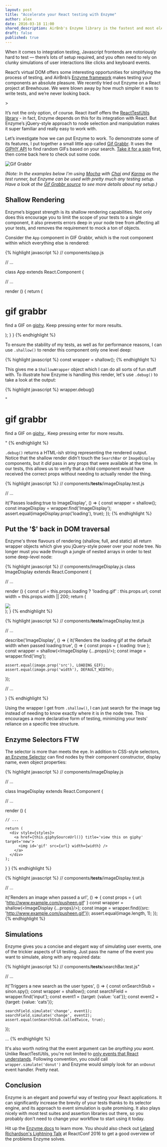 ```yaml
---
layout: post
title: "Accelerate your React testing with Enzyme"
author: alex
date: 2016-03-18 11:00
shared_description: AirBnb's Enzyme library is the fastest and most elegant way to test your React code.
draft: false
published: true
---
```


When it comes to integration testing, Javascript frontends are notoriously hard to test &mdash; there’s lots of setup required, and you often need to rely on clunky simulations of user interactions like clicks and keyboard events.

React’s virtual DOM offers some interesting opportunities for simplifying the process of testing, and AirBnb’s [Enzyme framework](https://github.com/airbnb/enzyme) makes testing your components an absolute pleasure. We recently tried out Enzyme on a React project at Brewhouse. We were blown away by how much simpler it was to write tests, and we’re never looking back.

<!-- break -->>

It’s not the only option, of course. React itself offers the [ReactTestUtils library](https://facebook.github.io/react/docs/test-utils.html) - in fact, Enzyme depends on this for its integration with React. But Enzyme’s jQuery-style approach to node selection and manipulation makes it super familiar and really easy to work with.

Let’s investigate how we can put Enzyme to work. To demonstrate some of its features, I put together a small little app called [Gif Grabbr](https://gif-grabbr.herokuapp.com/). It uses the [GIPHY API](https://github.com/Giphy/GiphyAPI) to find random GIFs based on your search. [Take it for a spin](https://gif-grabbr.herokuapp.com/) first, then come back here to check out some code.

![Gif Grabbr](/images/posts/2016/enzyme_post/gif-grabbr-demo.gif)

_(Note: In the examples below I'm using [Mocha](https://mochajs.org/) with [Chai](http://chaijs.com/) and [Karma](https://karma-runner.github.io/) as the test runner, but Enzyme can be used with pretty much any testing setup. Have a look at the [Gif Grabbr source](https://github.com/alextaylor000/gif-grabbr) to see more details about my setup.)_

## Shallow Rendering
Enzyme’s biggest strength is its shallow rendering capabilities. Not only does this encourage you to limit the scope of your tests to a single component, it also prevents errors deep in your node tree from affecting all your tests, and removes the requirement to mock a ton of objects.

Consider the `App` component in GIF Grabbr, which is the root component within which everything else is rendered:

{% highlight javascript %}
// components/app.js

// ...

class App extends React.Component {

  // ...

  render () {
    return (
      <div style={styles}>
        <h1>gif grabbr</h1>
        <p>find a GIF on <a href='http://giphy.com'>giphy</a>. Keep pressing enter for more results.</p>
        <div>
          <SearchBar onSearch={this.handleSearch}/>
        </div>
        <ImageDisplay
          loading={this.state.loading}
          url={this.state.gif.url}
          width={this.state.gif.width}
          sourceUrl={this.state.gif.sourceUrl}
          />
      </div>
    );
  }
}
{% endhighlight %}

To ensure the stability of my tests, as well as for performance reasons, I can use `.shallow()` to render this component only one level deep:

{% highlight javascript %}
const wrapper = shallow(<App />);
 {% endhighlight %}

This gives me a `ShallowWrapper` object which I can do all sorts of fun stuff with. To illustrate how Enzyme is handling this render, let's use `.debug()` to take a look at the output:

{% highlight javascript %}
wrapper.debug()

"<div style={{...}}>
<h1>
gif grabbr
</h1>
<p>
find a GIF on
<a href="http://giphy.com">
giphy
</a>
. Keep pressing enter for more results.
</p>
<div>
<SearchBar onSearch={[Function]} />
</div>
<ImageDisplay loading={true} url={[undefined]} width={[undefined]} sourceUrl={[undefined]} />
</div>"
{% endhighlight %}

`.debug()` returns a HTML-ish string representing the rendered output. Notice that the shallow render didn't touch the `SearchBar` or `ImageDisplay` components, but it _did_ pass in any props that were available at the time. In our tests, this allows us to verify that a child component would have received the correct props without needing to actually render the thing.

{% highlight javascript %}
// components/__tests__/imageDisplay.test.js

// ...

it('Passes loading:true to ImageDisplay', () => {
  const wrapper = shallow(<App />);
  const imageDisplay = wrapper.find('ImageDisplay');
  assert.equal(imageDisplay.prop('loading'), true);
});
{% endhighlight %}

## Put the '$' back in DOM traversal
Enzyme's three flavours of rendering (shallow, full, and static) all return wrapper objects which give you jQuery-style power over your node tree. No longer must you wade through a jungle of nested arrays in order to test some deep-level node:

{% highlight javascript %}
// components/imageDisplay.js
class ImageDisplay extends React.Component {

  // ...

  render () {
    const url = this.props.loading ? 'loading.gif' : this.props.url;
    const width = this.props.width || 200;
    return (
      <div style={styles}>
        <a href={this.giphySourceUrl()} title='view this on giphy' target='new'>
          <img id='gif' src={url} width={width} />
        </a>
      </div>
    );
  }
{% endhighlight %}

{% highlight javascript %}
// components/__tests__/imageDisplay.test.js

// ...

describe('ImageDisplay', () => {
  it('Renders the loading gif at the default width when passed loading:true', () => {
    const props = {
      loading: true
    };
    const wrapper = shallow(<ImageDisplay {...props}/>);
    const image = wrapper.find('img');

    assert.equal(image.prop('src'), LOADING_GIF);
    assert.equal(image.prop('width'), DEFAULT_WIDTH);
  });

  // ...

}
{% endhighlight %}

Using the wrapper I get from `.shallow()`, I can just search for the image tag instead of needing to know exactly where it is in the node tree. This encourages a more declarative form of testing, minimizing your tests' reliance on a specific tree structure.

## Enzyme Selectors FTW
The selector is more than meets the eye. In addition to CSS-style selectors, [an Enzyme Selector](https://github.com/airbnb/enzyme/blob/master/docs/api/selector.md#enzyme-selectors) can find nodes by their component constructor, display name, even object properties:

{% highlight javascript %}
// components/imageDisplay.js

// ...

class ImageDisplay extends React.Component {

  // ...

  render () {

    // ...

    return (
      <div style={styles}>
        <a href={this.giphySourceUrl()} title='view this on giphy' target='new'>
          <img id='gif' src={url} width={width} />
        </a>
      </div>
    );
  }
}
{% endhighlight %}

{% highlight javascript %}
// components/__tests__/imageDisplay.test.js

// ...

it('Renders an image when passed a url', () => {
  const props = {
    url: 'http://www.example.com/pusheen.gif'
  }
  const wrapper = shallow(<ImageDisplay {...props}/>);
  const image = wrapper.find({src: 'http://www.example.com/pusheen.gif'});
  assert.equal(image.length, 1);
});
{% endhighlight %}

## Simulations
Enzyme gives you a concise and elegant way of simulating user events, one of the trickier aspects of UI testing. Just pass the name of the event you want to simulate, along with any required data:

{% highlight javascript %}
// components/__tests__/searchBar.test.js"

// ...

  it('Triggers a new search as the user types', () => {
    const onSearchStub = sinon.spy();
    const wrapper = shallow(<SearchBar onSearch={onSearchStub}/>);
    const searchField = wrapper.find('input');
    const event1 = {target: {value: 'cat'}};
    const event2 = {target: {value: 'cats'}};

    searchField.simulate('change', event1);
    searchField.simulate('change', event2);
    assert.equal(onSearchStub.calledTwice, true);
  });

...
{% endhighlight %}

It's also worth noting that the event argument can be *anything you want*. Unlike ReactTestUtils, you're not limited to [only events that React understands](https://facebook.github.io/react/docs/events.html#supported-events). Following convention, you could call `wrapper.simulate('donut')` and Enzyme would simply look for an `onDonut` event handler. Pretty neat.

## Conclusion
Enzyme is an elegant and powerful way of testing your React applications. It can significantly increase the brevity of your tests thanks to its selector engine, and its approach to event simulation is quite promising. It also plays nicely with most test suites and assertion libraries out there, so you probably don't need to change your workflow to start using it today.

Hit up the [Enzyme docs](http://airbnb.io/enzyme/) to learn more. You should also check out [Leland Richardson's Lightning Talk](https://www.youtube.com/watch?v=V5N0Ukb8LGg) at ReactConf 2016 to get a good overview of the problems Enzyme solves.

